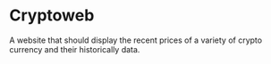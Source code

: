 # Cryptoweb
A website that should display the recent prices of a variety of crypto currency and their historically data.
